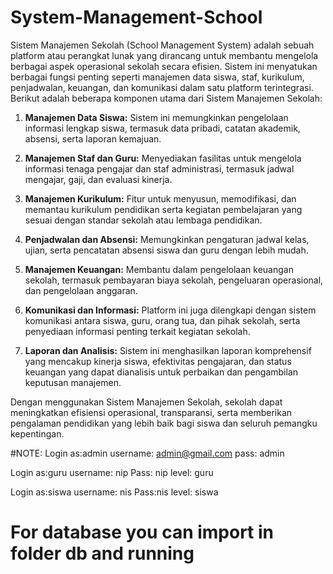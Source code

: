 # System-Management-School
Sistem Manajemen Sekolah (School Management System) adalah sebuah platform atau perangkat lunak yang dirancang untuk membantu mengelola berbagai aspek operasional sekolah secara efisien. Sistem ini menyatukan berbagai fungsi penting seperti manajemen data siswa, staf, kurikulum, penjadwalan, keuangan, dan komunikasi dalam satu platform terintegrasi. Berikut adalah beberapa komponen utama dari Sistem Manajemen Sekolah:

1. **Manajemen Data Siswa:** Sistem ini memungkinkan pengelolaan informasi lengkap siswa, termasuk data pribadi, catatan akademik, absensi, serta laporan kemajuan.

2. **Manajemen Staf dan Guru:** Menyediakan fasilitas untuk mengelola informasi tenaga pengajar dan staf administrasi, termasuk jadwal mengajar, gaji, dan evaluasi kinerja.

3. **Manajemen Kurikulum:** Fitur untuk menyusun, memodifikasi, dan memantau kurikulum pendidikan serta kegiatan pembelajaran yang sesuai dengan standar sekolah atau lembaga pendidikan.

4. **Penjadwalan dan Absensi:** Memungkinkan pengaturan jadwal kelas, ujian, serta pencatatan absensi siswa dan guru dengan lebih mudah.

5. **Manajemen Keuangan:** Membantu dalam pengelolaan keuangan sekolah, termasuk pembayaran biaya sekolah, pengeluaran operasional, dan pengelolaan anggaran.

6. **Komunikasi dan Informasi:** Platform ini juga dilengkapi dengan sistem komunikasi antara siswa, guru, orang tua, dan pihak sekolah, serta penyediaan informasi penting terkait kegiatan sekolah.

7. **Laporan dan Analisis:** Sistem ini menghasilkan laporan komprehensif yang mencakup kinerja siswa, efektivitas pengajaran, dan status keuangan yang dapat dianalisis untuk perbaikan dan pengambilan keputusan manajemen.

Dengan menggunakan Sistem Manajemen Sekolah, sekolah dapat meningkatkan efisiensi operasional, transparansi, serta memberikan pengalaman pendidikan yang lebih baik bagi siswa dan seluruh pemangku kepentingan.

#NOTE: 
Login as:admin
username: admin@gmail.com
pass: admin

Login as:guru
username: nip
Pass: nip
level: guru

Login as:siswa
username: nis
Pass:nis
level: siswa

# For database you can import in folder db and running
